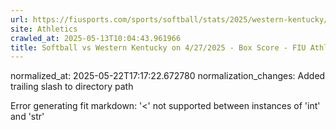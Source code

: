 ```yaml
---
url: https://fiusports.com/sports/softball/stats/2025/western-kentucky/boxscore/12828/
site: Athletics
crawled_at: 2025-05-13T10:04:43.961966
title: Softball vs Western Kentucky on 4/27/2025 - Box Score - FIU Athletics
---
```

normalized_at: 2025-05-22T17:17:22.672780
normalization_changes: Added trailing slash to directory path

Error generating fit markdown: '<' not supported between instances of 'int' and 'str'